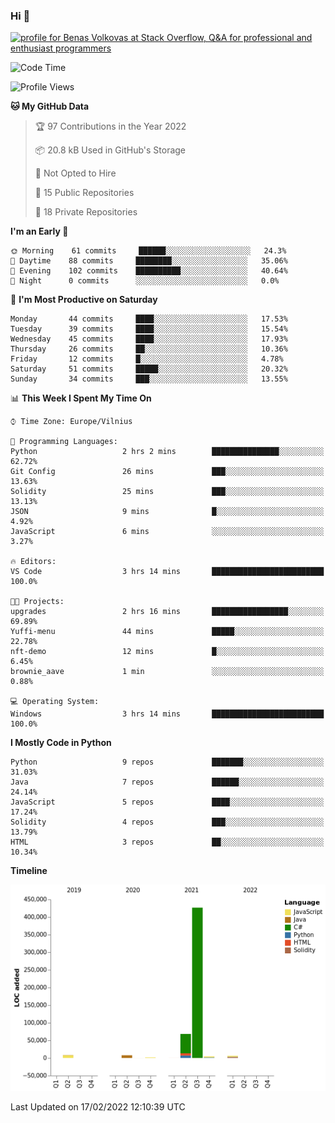 ### Hi 👋
<a href="https://stackoverflow.com/users/14954249/benas-volkovas"><img src="https://stackoverflow.com/users/flair/14954249.png?theme=dark" width="208" height="58" alt="profile for Benas Volkovas at Stack Overflow, Q&amp;A for professional and enthusiast programmers" title="profile for Benas Volkovas at Stack Overflow, Q&amp;A for professional and enthusiast programmers"></a>

<!--START_SECTION:waka-->
![Code Time](http://img.shields.io/badge/Code%20Time-566%20hrs%2036%20mins-blue)

![Profile Views](http://img.shields.io/badge/Profile%20Views-0-blue)

**🐱 My GitHub Data** 

> 🏆 97 Contributions in the Year 2022
 > 
> 📦 20.8 kB Used in GitHub's Storage 
 > 
> 🚫 Not Opted to Hire
 > 
> 📜 15 Public Repositories 
 > 
> 🔑 18 Private Repositories  
 > 
**I'm an Early 🐤** 

```text
🌞 Morning    61 commits     ██████░░░░░░░░░░░░░░░░░░░   24.3% 
🌆 Daytime    88 commits     ████████░░░░░░░░░░░░░░░░░   35.06% 
🌃 Evening    102 commits    ██████████░░░░░░░░░░░░░░░   40.64% 
🌙 Night      0 commits      ░░░░░░░░░░░░░░░░░░░░░░░░░   0.0%

```
📅 **I'm Most Productive on Saturday** 

```text
Monday       44 commits     ████░░░░░░░░░░░░░░░░░░░░░   17.53% 
Tuesday      39 commits     ████░░░░░░░░░░░░░░░░░░░░░   15.54% 
Wednesday    45 commits     ████░░░░░░░░░░░░░░░░░░░░░   17.93% 
Thursday     26 commits     ██░░░░░░░░░░░░░░░░░░░░░░░   10.36% 
Friday       12 commits     █░░░░░░░░░░░░░░░░░░░░░░░░   4.78% 
Saturday     51 commits     █████░░░░░░░░░░░░░░░░░░░░   20.32% 
Sunday       34 commits     ███░░░░░░░░░░░░░░░░░░░░░░   13.55%

```


📊 **This Week I Spent My Time On** 

```text
⌚︎ Time Zone: Europe/Vilnius

💬 Programming Languages: 
Python                   2 hrs 2 mins        ███████████████░░░░░░░░░░   62.72% 
Git Config               26 mins             ███░░░░░░░░░░░░░░░░░░░░░░   13.63% 
Solidity                 25 mins             ███░░░░░░░░░░░░░░░░░░░░░░   13.13% 
JSON                     9 mins              █░░░░░░░░░░░░░░░░░░░░░░░░   4.92% 
JavaScript               6 mins              ░░░░░░░░░░░░░░░░░░░░░░░░░   3.27%

🔥 Editors: 
VS Code                  3 hrs 14 mins       █████████████████████████   100.0%

🐱‍💻 Projects: 
upgrades                 2 hrs 16 mins       █████████████████░░░░░░░░   69.89% 
Yuffi-menu               44 mins             █████░░░░░░░░░░░░░░░░░░░░   22.78% 
nft-demo                 12 mins             █░░░░░░░░░░░░░░░░░░░░░░░░   6.45% 
brownie_aave             1 min               ░░░░░░░░░░░░░░░░░░░░░░░░░   0.88%

💻 Operating System: 
Windows                  3 hrs 14 mins       █████████████████████████   100.0%

```

**I Mostly Code in Python** 

```text
Python                   9 repos             ███████░░░░░░░░░░░░░░░░░░   31.03% 
Java                     7 repos             ██████░░░░░░░░░░░░░░░░░░░   24.14% 
JavaScript               5 repos             ████░░░░░░░░░░░░░░░░░░░░░   17.24% 
Solidity                 4 repos             ███░░░░░░░░░░░░░░░░░░░░░░   13.79% 
HTML                     3 repos             ██░░░░░░░░░░░░░░░░░░░░░░░   10.34%

```


**Timeline**

![Chart not found](https://raw.githubusercontent.com/BenasVolkovas/BenasVolkovas/main/charts/bar_graph.png) 


 Last Updated on 17/02/2022 12:10:39 UTC
<!--END_SECTION:waka-->
